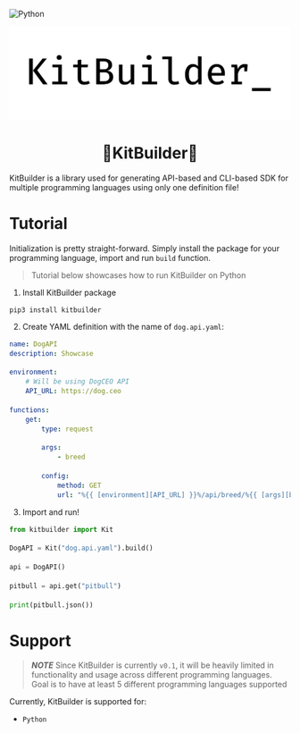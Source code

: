 ![Python](https://img.shields.io/badge/python-3670A0?style=for-the-badge&logo=python&logoColor=ffdd54)

![KitBuilder](assets/header.png)

<div align="center">

# 🔧KitBuilder🔧

</div>

 KitBuilder is a library used for generating API-based and CLI-based SDK for multiple programming languages using only one definition file!

# Tutorial

Initialization is pretty straight-forward. Simply install the package for your programming language, import and run `build` function.

> Tutorial below showcases how to run KitBuilder on Python

1. Install KitBuilder package

```
pip3 install kitbuilder
```

2. Create YAML definition with the name of `dog.api.yaml`:

```yaml
name: DogAPI
description: Showcase

environment:
    # Will be using DogCEO API
    API_URL: https://dog.ceo

functions:
    get:
        type: request

        args:
            - breed

        config:
            method: GET
            url: "%{{ [environment][API_URL] }}%/api/breed/%{{ [args][breed] }}%/images/random"
```

3. Import and run!

```python
from kitbuilder import Kit

DogAPI = Kit("dog.api.yaml").build()

api = DogAPI()

pitbull = api.get("pitbull")

print(pitbull.json())
```

# Support

> ***NOTE*** Since KitBuilder is currently `v0.1`, it will be heavily limited in functionality and usage across different programming languages. Goal is to have at least 5 different programming languages supported

Currently, KitBuilder is supported for:

* `Python`

